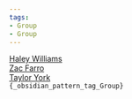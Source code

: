 ```yaml
---
tags:
- Group
- Group
---
```

   
[Haley Williams](./Haley%20Williams.md)   
[Zac Farro](/not_created.md)   
[Taylor York](/not_created.md)   
`{_obsidian_pattern_tag_Group}`
